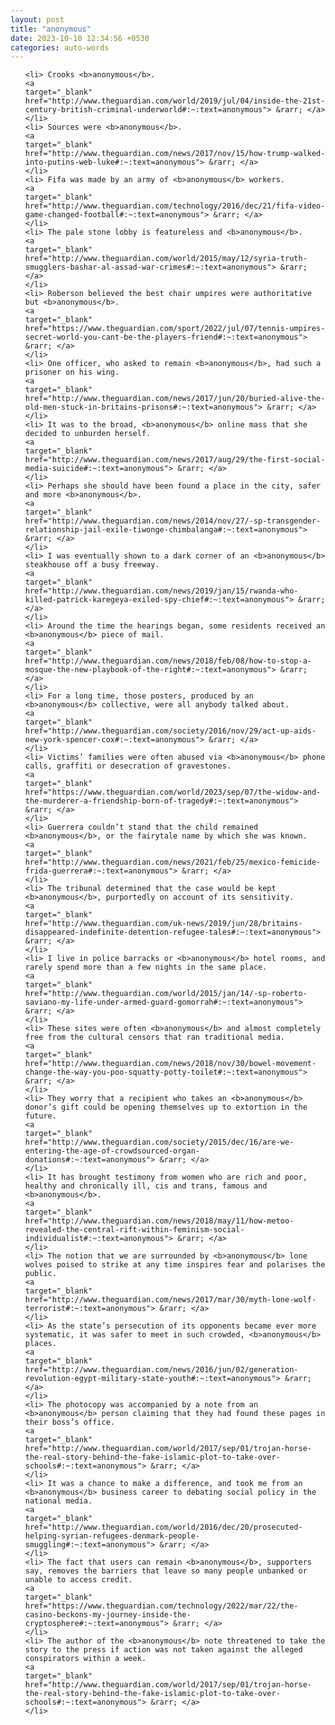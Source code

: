 ```yaml
---
layout: post
title: "anonymous"
date: 2023-10-10 12:34:56 +0530
categories: auto-words
---
```

<ol>

    <li> Crooks <b>anonymous</b>.
    <a 
    target="_blank" 
    href="http://www.theguardian.com/world/2019/jul/04/inside-the-21st-century-british-criminal-underworld#:~:text=anonymous"> &rarr; </a>
    </li>
    <li> Sources were <b>anonymous</b>.
    <a 
    target="_blank" 
    href="http://www.theguardian.com/news/2017/nov/15/how-trump-walked-into-putins-web-luke#:~:text=anonymous"> &rarr; </a>
    </li>
    <li> Fifa was made by an army of <b>anonymous</b> workers.
    <a 
    target="_blank" 
    href="http://www.theguardian.com/technology/2016/dec/21/fifa-video-game-changed-football#:~:text=anonymous"> &rarr; </a>
    </li>
    <li> The pale stone lobby is featureless and <b>anonymous</b>.
    <a 
    target="_blank" 
    href="http://www.theguardian.com/world/2015/may/12/syria-truth-smugglers-bashar-al-assad-war-crimes#:~:text=anonymous"> &rarr; </a>
    </li>
    <li> Roberson believed the best chair umpires were authoritative but <b>anonymous</b>.
    <a 
    target="_blank" 
    href="https://www.theguardian.com/sport/2022/jul/07/tennis-umpires-secret-world-you-cant-be-the-players-friend#:~:text=anonymous"> &rarr; </a>
    </li>
    <li> One officer, who asked to remain <b>anonymous</b>, had such a prisoner on his wing.
    <a 
    target="_blank" 
    href="http://www.theguardian.com/news/2017/jun/20/buried-alive-the-old-men-stuck-in-britains-prisons#:~:text=anonymous"> &rarr; </a>
    </li>
    <li> It was to the broad, <b>anonymous</b> online mass that she decided to unburden herself.
    <a 
    target="_blank" 
    href="http://www.theguardian.com/news/2017/aug/29/the-first-social-media-suicide#:~:text=anonymous"> &rarr; </a>
    </li>
    <li> Perhaps she should have been found a place in the city, safer and more <b>anonymous</b>.
    <a 
    target="_blank" 
    href="http://www.theguardian.com/news/2014/nov/27/-sp-transgender-relationship-jail-exile-tiwonge-chimbalanga#:~:text=anonymous"> &rarr; </a>
    </li>
    <li> I was eventually shown to a dark corner of an <b>anonymous</b> steakhouse off a busy freeway.
    <a 
    target="_blank" 
    href="http://www.theguardian.com/news/2019/jan/15/rwanda-who-killed-patrick-karegeya-exiled-spy-chief#:~:text=anonymous"> &rarr; </a>
    </li>
    <li> Around the time the hearings began, some residents received an <b>anonymous</b> piece of mail.
    <a 
    target="_blank" 
    href="http://www.theguardian.com/news/2018/feb/08/how-to-stop-a-mosque-the-new-playbook-of-the-right#:~:text=anonymous"> &rarr; </a>
    </li>
    <li> For a long time, those posters, produced by an <b>anonymous</b> collective, were all anybody talked about.
    <a 
    target="_blank" 
    href="http://www.theguardian.com/society/2016/nov/29/act-up-aids-new-york-spencer-cox#:~:text=anonymous"> &rarr; </a>
    </li>
    <li> Victims’ families were often abused via <b>anonymous</b> phone calls, graffiti or desecration of gravestones.
    <a 
    target="_blank" 
    href="https://www.theguardian.com/world/2023/sep/07/the-widow-and-the-murderer-a-friendship-born-of-tragedy#:~:text=anonymous"> &rarr; </a>
    </li>
    <li> Guerrera couldn’t stand that the child remained <b>anonymous</b>, or the fairytale name by which she was known.
    <a 
    target="_blank" 
    href="http://www.theguardian.com/news/2021/feb/25/mexico-femicide-frida-guerrera#:~:text=anonymous"> &rarr; </a>
    </li>
    <li> The tribunal determined that the case would be kept <b>anonymous</b>, purportedly on account of its sensitivity.
    <a 
    target="_blank" 
    href="http://www.theguardian.com/uk-news/2019/jun/28/britains-disappeared-indefinite-detention-refugee-tales#:~:text=anonymous"> &rarr; </a>
    </li>
    <li> I live in police barracks or <b>anonymous</b> hotel rooms, and rarely spend more than a few nights in the same place.
    <a 
    target="_blank" 
    href="http://www.theguardian.com/world/2015/jan/14/-sp-roberto-saviano-my-life-under-armed-guard-gomorrah#:~:text=anonymous"> &rarr; </a>
    </li>
    <li> These sites were often <b>anonymous</b> and almost completely free from the cultural censors that ran traditional media.
    <a 
    target="_blank" 
    href="http://www.theguardian.com/news/2018/nov/30/bowel-movement-change-the-way-you-poo-squatty-potty-toilet#:~:text=anonymous"> &rarr; </a>
    </li>
    <li> They worry that a recipient who takes an <b>anonymous</b> donor’s gift could be opening themselves up to extortion in the future.
    <a 
    target="_blank" 
    href="http://www.theguardian.com/society/2015/dec/16/are-we-entering-the-age-of-crowdsourced-organ-donations#:~:text=anonymous"> &rarr; </a>
    </li>
    <li> It has brought testimony from women who are rich and poor, healthy and chronically ill, cis and trans, famous and <b>anonymous</b>.
    <a 
    target="_blank" 
    href="http://www.theguardian.com/news/2018/may/11/how-metoo-revealed-the-central-rift-within-feminism-social-individualist#:~:text=anonymous"> &rarr; </a>
    </li>
    <li> The notion that we are surrounded by <b>anonymous</b> lone wolves poised to strike at any time inspires fear and polarises the public.
    <a 
    target="_blank" 
    href="http://www.theguardian.com/news/2017/mar/30/myth-lone-wolf-terrorist#:~:text=anonymous"> &rarr; </a>
    </li>
    <li> As the state’s persecution of its opponents became ever more systematic, it was safer to meet in such crowded, <b>anonymous</b> places.
    <a 
    target="_blank" 
    href="http://www.theguardian.com/news/2016/jun/02/generation-revolution-egypt-military-state-youth#:~:text=anonymous"> &rarr; </a>
    </li>
    <li> The photocopy was accompanied by a note from an <b>anonymous</b> person claiming that they had found these pages in their boss’s office.
    <a 
    target="_blank" 
    href="http://www.theguardian.com/world/2017/sep/01/trojan-horse-the-real-story-behind-the-fake-islamic-plot-to-take-over-schools#:~:text=anonymous"> &rarr; </a>
    </li>
    <li> It was a chance to make a difference, and took me from an <b>anonymous</b> business career to debating social policy in the national media.
    <a 
    target="_blank" 
    href="http://www.theguardian.com/world/2016/dec/20/prosecuted-helping-syrian-refugees-denmark-people-smuggling#:~:text=anonymous"> &rarr; </a>
    </li>
    <li> The fact that users can remain <b>anonymous</b>, supporters say, removes the barriers that leave so many people unbanked or unable to access credit.
    <a 
    target="_blank" 
    href="https://www.theguardian.com/technology/2022/mar/22/the-casino-beckons-my-journey-inside-the-cryptosphere#:~:text=anonymous"> &rarr; </a>
    </li>
    <li> The author of the <b>anonymous</b> note threatened to take the story to the press if action was not taken against the alleged conspirators within a week.
    <a 
    target="_blank" 
    href="http://www.theguardian.com/world/2017/sep/01/trojan-horse-the-real-story-behind-the-fake-islamic-plot-to-take-over-schools#:~:text=anonymous"> &rarr; </a>
    </li>